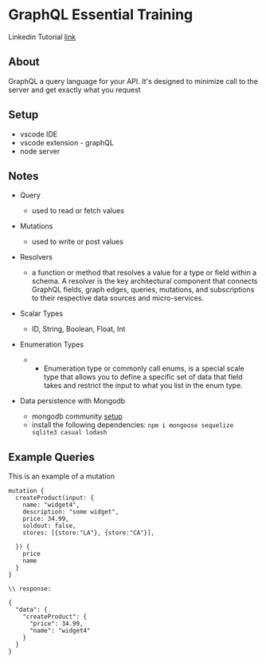 # GraphQL Essential Training

Linkedin Tutorial [link](https://www.linkedin.com/learning/graphql-essential-training-14933112)

## About
GraphQL a query language for your API. It's designed to minimize call to the server and get exactly what you request

## Setup
- vscode IDE
- vscode extension - graphQL 
- node server

## Notes
- Query
    - used to read or fetch values
- Mutations
    - used to write or post values
- Resolvers
    - a function or method that resolves a value for a type or field within a schema. A resolver is the key architectural component that connects GraphQL fields, graph edges, queries, mutations, and subscriptions to their respective data sources and micro-services.
- Scalar Types
    - ID, String, Boolean, Float, Int
- Enumeration Types
  - - Enumeration type or commonly call enums, is a special scale type that allows you to define a specific set of data that field takes and restrict the input to what you list in the enum type.

- Data persistence with Mongodb
  - mongodb community [setup](https://www.mongodb.com/docs/manual/tutorial/install-mongodb-on-os-x/)
  - install the following dependencies: `npm i mongoose sequelize sqlite3 casual lodash`

## Example Queries

This is an example of a mutation 
```
mutation {
  createProduct(input: {
    name: "widget4",
    description: "some widget",
    price: 34.99,
    soldout: false,
    stores: [{store:"LA"}, {store:"CA"}],
    
  }) {
    price
    name
  }
}

\\ response:

{
  "data": {
    "createProduct": {
      "price": 34.99,
      "name": "widget4"
    }
  }
}
```